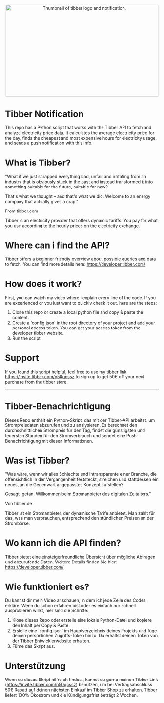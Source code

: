 <p align="center">
<img src="https://github.com/janlemcke/Tibber_Notification/assets/12445789/6daa008d-ad02-4ffe-a327-d5e799dc01c3" alt="Thumbnail of tibber logo and notification." width="500" height="300">
</p>

# Tibber Notification
This repo has a Python script that works with the Tibber API to fetch and analyze electricity price data. It calculates the average electricity price for the day, finds the cheapest and most expensive hours for electricity usage, and sends a push notification with this info. 


# What is Tibber?
"What if we just scrapped everything bad, unfair and irritating from an industry that is obviously stuck in the past and instead transformed it into something suitable for the future, suitable for now?

That's what we thought – and that's what we did. Welcome to an energy company that actually gives a crap."

From tibber.com

Tibber is an electricity provider that offers dynamic tariffs. You pay for what you use according to the hourly prices on the electricity exchange.

# Where can i find the API?
Tibber offers a beginner friendly overview about possible queries and data to fetch. You can find more details here: https://developer.tibber.com/

# How does it work?
First, you can watch my video where i explain every line of the code. If you are experienced or you just want to quickly check it out, here are the steps:
1. Clone this repo or create a local python file and copy & paste the content.
2. Create a 'config.json' in the root directory of your project and add your personal access token. You can get your access token from the developer tibber website.
3. Run the script.

# Support
If you found this script helpful, feel free to use my tibber link https://invite.tibber.com/n50qcssz to sign up to get 50€ off your next purchase from the tibber store.

---
# Tibber-Benachrichtigung
Dieses Repo enthält ein Python-Skript, das mit der Tibber-API arbeitet, um Strompreisdaten abzurufen und zu analysieren. Es berechnet den durchschnittlichen Strompreis für den Tag, findet die günstigsten und teuersten Stunden für den Stromverbrauch und sendet eine Push-Benachrichtigung mit diesen Informationen. 


# Was ist Tibber?
"Was wäre, wenn wir alles Schlechte und Intransparente einer Branche, die offensichtlich in der Vergangenheit feststeckt, streichen und stattdessen ein neues, an die Gegenwart angepasstes Konzept aufstellen?

Gesagt, getan. Willkommen beim Stromanbieter des digitalen Zeitalters."

Von tibber.de

Tibber ist ein Stromanbieter, der dynamische Tarife anbietet. Man zahlt für das, was man verbrauchen, entsprechend den stündlichen Preisen an der Strombörse.

# Wo kann ich die API finden?
Tibber bietet eine einsteigerfreundliche Übersicht über mögliche Abfragen und abzurufende Daten. Weitere Details finden Sie hier: https://developer.tibber.com/

# Wie funktioniert es?
Du kannst dir mein Video anschauen, in dem ich jede Zeile des Codes erkläre. Wenn du schon erfahren bist oder es einfach nur schnell ausprobieren willst, hier sind die Schritte:
1. Klone dieses Repo oder erstelle eine lokale Python-Datei und kopiere den Inhalt per Copy & Paste.
2. Erstelle eine 'config.json' im Hauptverzeichnis deines Projekts und füge deinen persönlichen Zugriffs-Token hinzu. Du erhältst deinen Token von der Tibber Entwicklerwebsite erhalten.
3. Führe das Skript aus.

# Unterstützung
Wenn du dieses Skript hilfreich findest, kannst du gerne meinen Tibber Link (https://invite.tibber.com/n50qcssz) benutzen, um bei Vertragsabschluss 50€ Rabatt auf deinen nächsten Einkauf im Tibber Shop zu erhalten. Tibber liefert 100% Ökostrom und die Kündigungsfrist beträgt 2 Wochen.

